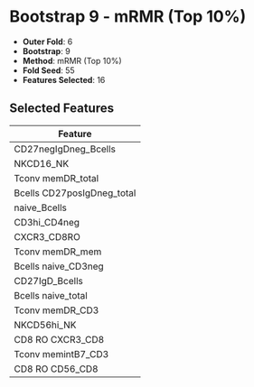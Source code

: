 # Bootstrap 9 - mRMR (Top 10%)

- **Outer Fold**: 6
- **Bootstrap**: 9
- **Method**: mRMR (Top 10%)
- **Fold Seed**: 55
- **Features Selected**: 16

## Selected Features

| Feature |
|---------|
| CD27negIgDneg_Bcells |
| NKCD16_NK |
| Tconv memDR_total |
| Bcells CD27posIgDneg_total |
| naive_Bcells |
| CD3hi_CD4neg |
| CXCR3_CD8RO |
| Tconv memDR_mem |
| Bcells naive_CD3neg |
| CD27IgD_Bcells |
| Bcells naive_total |
| Tconv memDR_CD3 |
| NKCD56hi_NK |
| CD8 RO CXCR3_CD8 |
| Tconv memintB7_CD3 |
| CD8 RO CD56_CD8 |
